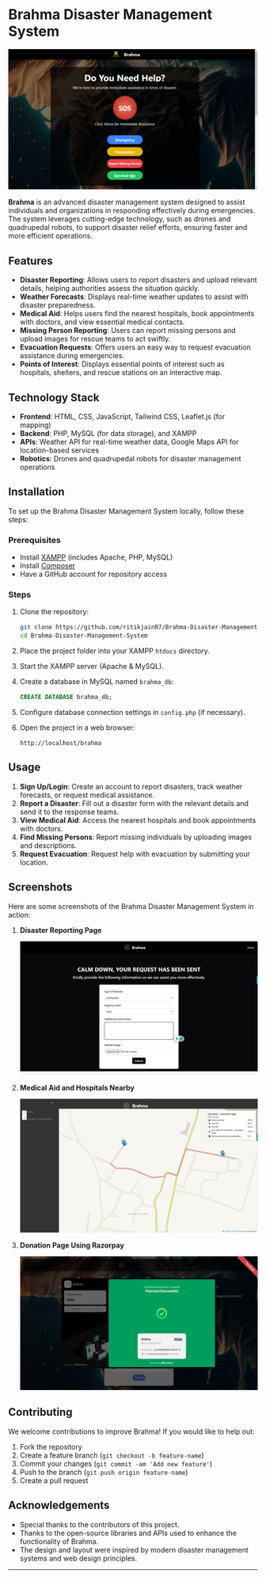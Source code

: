 # Brahma Disaster Management System

![Brahma Banner](images/Screenshot%20(960).png)


**Brahma** is an advanced disaster management system designed to assist individuals and organizations in responding effectively during emergencies. The system leverages cutting-edge technology, such as drones and quadrupedal robots, to support disaster relief efforts, ensuring faster and more efficient operations.

## Features

- **Disaster Reporting**: Allows users to report disasters and upload relevant details, helping authorities assess the situation quickly.
- **Weather Forecasts**: Displays real-time weather updates to assist with disaster preparedness.
- **Medical Aid**: Helps users find the nearest hospitals, book appointments with doctors, and view essential medical contacts.
- **Missing Person Reporting**: Users can report missing persons and upload images for rescue teams to act swiftly.
- **Evacuation Requests**: Offers users an easy way to request evacuation assistance during emergencies.
- **Points of Interest**: Displays essential points of interest such as hospitals, shelters, and rescue stations on an interactive map.

## Technology Stack

- **Frontend**: HTML, CSS, JavaScript, Tailwind CSS, Leaflet.js (for mapping)
- **Backend**: PHP, MySQL (for data storage), and XAMPP
- **APIs**: Weather API for real-time weather data, Google Maps API for location-based services
- **Robotics**: Drones and quadrupedal robots for disaster management operations

## Installation

To set up the Brahma Disaster Management System locally, follow these steps:

### Prerequisites

- Install [XAMPP](https://www.apachefriends.org/index.html) (includes Apache, PHP, MySQL)
- Install [Composer](https://getcomposer.org/)
- Have a GitHub account for repository access

### Steps

1. Clone the repository:
   ```bash
   git clone https://github.com/ritikjain07/Brahma-Disaster-Management-System.git
   cd Brahma-Disaster-Management-System
   ```

2. Place the project folder into your XAMPP `htdocs` directory.

3. Start the XAMPP server (Apache & MySQL).

4. Create a database in MySQL named `brahma_db`:
   ```sql
   CREATE DATABASE brahma_db;
   ```

5. Configure database connection settings in `config.php` (if necessary).

6. Open the project in a web browser:
   ```
   http://localhost/brahma
   ```

## Usage

1. **Sign Up/Login**: Create an account to report disasters, track weather forecasts, or request medical assistance.
2. **Report a Disaster**: Fill out a disaster form with the relevant details and send it to the response teams.
3. **View Medical Aid**: Access the nearest hospitals and book appointments with doctors.
4. **Find Missing Persons**: Report missing individuals by uploading images and descriptions.
5. **Request Evacuation**: Request help with evacuation by submitting your location.

## Screenshots

Here are some screenshots of the Brahma Disaster Management System in action:

1. **Disaster Reporting Page**

   ![Disaster Reporting Page](images/Screenshot%20(961).png)

2. **Medical Aid and Hospitals Nearby**

   ![Medical Aid and Hospitals Nearby](images/Screenshot%20(963).png)

3. **Donation Page Using Razorpay**

   ![Donation Page Using Razorpay](images/Screenshot%20(968).png)

## Contributing

We welcome contributions to improve Brahma! If you would like to help out:

1. Fork the repository
2. Create a feature branch (`git checkout -b feature-name`)
3. Commit your changes (`git commit -am 'Add new feature'`)
4. Push to the branch (`git push origin feature-name`)
5. Create a pull request

## Acknowledgements

- Special thanks to the contributors of this project.
- Thanks to the open-source libraries and APIs used to enhance the functionality of Brahma.
- The design and layout were inspired by modern disaster management systems and web design principles.

---

